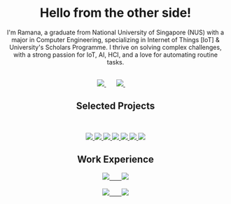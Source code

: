 
<h1 align="center">Hello from the other side!</h1>

<p align="center">
I'm Ramana, a graduate from National University of Singapore (NUS) with a major in Computer Engineering, specializing in Internet of Things [IoT] & University's Scholars Programme. I thrive on solving complex challenges, with a strong passion for IoT, AI, HCI, and a love for automating routine tasks.
</p>
<br>
<div align="center">
      <a href="https://www.linkedin.com/in/ramana-r/">
            <img src="https://img.shields.io/badge/linkedin-%230077B5.svg?&style=for-the-badge&logo=linkedin&logoColor=white" />
      </a>
      &nbsp; &nbsp; &nbsp;
      <a href="https://r-ramana.github.io/">
            <img src="https://img.shields.io/badge/portfolio-white?&style=for-the-badge&logo=slickpic&logoColor=black">
      </a>
      &nbsp; &nbsp; &nbsp;
    <!--  <a href="https://r-ramana.github.io/#contact">
            <img src="https://img.shields.io/badge/contact_me-8D3316?style=for-the-badge&logo=minutemailer&logoColor=white" />
      </a>
      &nbsp; &nbsp; &nbsp;
      <a href="https://r-ramana.github.io/#contact">
            <img src="https://img.shields.io/badge/resume-white?style=for-the-badge&logo=files&logoColor=black" />
      </a> -->
</div>
<!-- <br> -->
<!-- <h2 align="center">Ongoing Project(s)</h3>
<br>
<ul>
      <li>Fencing Moves Detection with <a href="https://www.comp.nus.edu.sg/cs/people/boyd/" target="_blank">Boyd Anderson</a> and <a href="https://www.sportsingapore.gov.sg/athletes-coaches/singapore-sport-institute" target="_blank">SSI</a></li>
</ul> -->
<h2 align="center">Selected Projects</h3>
<br>
<p align="center">
      <a href="https://github.com/project-beyond-vision">
            <img src="https://img.shields.io/badge/BeyondVision-202020?labelColor=000000&style=for-the-badge&logo=github&logoColor=white" />
      </a>
      <a href="https://github.com/CG4002-B3/hardware">
            <img src="https://img.shields.io/badge/LaserTag++-202020?labelColor=000000&style=for-the-badge&logo=github&logoColor=white" />
      </a>
      <a href="https://github.com/Orbital-Knewbie/Knewbie">
            <img src="https://img.shields.io/badge/Knewbie-202020?labelColor=000000&style=for-the-badge&logo=github&logoColor=white" />
      </a>
      <a href="https://github.com/R-Ramana/EE4211-Project/tree/main">
            <img src="https://img.shields.io/badge/Carpark%20Data%20Analysis-202020?labelColor=000000&style=for-the-badge&logo=github&logoColor=white" />
      </a>
      <a href="https://github.com/R-Ramana/EE4211-Project/tree/main">
            <img src="https://img.shields.io/badge/Notus-202020?labelColor=000000&style=for-the-badge&logo=github&logoColor=white" />
      </a>
      <a href="https://github.com/R-Ramana/EE2026-FPGA-Project">
            <img src="https://img.shields.io/badge/FPGA%20Entertainment%20System-202020?labelColor=000000&style=for-the-badge&logo=github&logoColor=white" />
      </a>
      <a href="https://github.com/R-Ramana/CG2271">
            <img src="https://img.shields.io/badge/RTOS-202020?labelColor=000000&style=for-the-badge&logo=github&logoColor=white" />
      </a>
</p>
<h2 align="center">Work Experience</h3>
<p align="center">
    <a href="https://www.linkedin.com/in/ramana-r/">
          <img src="https://img.shields.io/badge/DBS-darkred?labelColor=000000&style=for-the-badge" /> &nbsp; &nbsp; &nbsp; <img src="https://img.shields.io/badge/Singapore_Airlines_Engineering_Company-darkblue?labelColor=007DB8&style=for-the-badge" />
          <br><br>
        <img src="https://img.shields.io/badge/Sweden_Foodtech-critical?labelColor=000000&style=for-the-badge" /> &nbsp; &nbsp; &nbsp; <img src="https://img.shields.io/badge/Government_Data_Office-darkred?labelColor=000000&style=for-the-badge" />
      </a>
</p>

<!-- 
### Selected Past Projects
1. <b>[Knewbie](https://github.com/Orbital-Knewbie/Knewbie)</b> - Web Application built using Flask and makes use of machine learning (Computerized Adaptive Testing) to provide tailored educational content.

      From a total of 383 projects, Knewbie was 1 of 6 projects selected by the School of Computing (SoC) communication office, National University of Singapore (NUS) and was [featured on the various social media accounts](https://www.linkedin.com/feed/update/urn:li:activity:6703488818370215936/).
2. <b>[Sound Design & Entertainment System](https://github.com/R-Ramana/EE2026-FPGA-Project)</b> - Built using Verilog, Digilent Basys 3 Board, Pmod OLEDrgb 96 x 64 RGB OLED Display, Pmod MIC3. 
3. <b>[NotUS](https://github.com/AY2021S1-CS2113-T13-1/tp)</b> - Coded in Java, NotUS is a quick and simple, CLI-based, note-taking application for keyboard-inclined users. NotUS can also assist in planning timetables to highlight possible clashes.
4. <b>[Alex](https://github.com/R-Ramana/Alex)</b> - Search and Rescue robot with remote navigation built using Raspberry Pi, Arduino and LiDAR.
5. <b>[Real-Time Operating Systems](https://github.com/R-Ramana/CG2271)</b> - A remote control robot controlled using an android application via Bluetooth.
6. <b>[mBot](https://github.com/R-Ramana/mBot-A-Maze-ing-Race)</b> - A robot calibrated to traverse a maze by responding to audiovisual cues.


<!--### Contribution Statistics
 [![Ramana's Github Stats](https://github-readme-stats.vercel.app/api?username=r-ramana&count_private=true&theme=vision-friendly-dark)](https://github.com/anuraghazra/github-readme-stats)
[![Ramana's Top Langs](https://github-readme-stats.vercel.app/api/top-langs/?username=r-ramana&layout=compact&langs_count=10&theme=vision-friendly-dark)](https://github.com/anuraghazra/github-readme-stats)

**R-Ramana/R-Ramana** is a ✨ _special_ ✨ repository because its `README.md` (this file) appears on your GitHub profile.

Here are some ideas to get you started:

- ..
- 
- 👯 I’m looking to collaborate on ...
- 🤔 I’m looking for help with ...
- 💬 Ask me about ...
- 😄 Pronouns: ...
- ⚡ Fun fact: ...
- 🌱 I’m currently learning ...
- 🔭 I’m currently working on ...
-->
